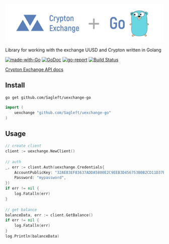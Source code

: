 ![logo](logo.png)

Library for working with the exchange UUSD and Crypton written in Golang

[![made-with-Go](https://img.shields.io/badge/Made%20with-Go-1f425f.svg)](http://golang.org)
[![GoDoc](https://godoc.org/github.com/sagleft/uexchange-go?status.svg)](https://godoc.org/gopkg.in/sagleft/uexchange-go.v1)
[![go-report](https://goreportcard.com/badge/github.com/Sagleft/uexchange-go)](https://goreportcard.com/report/github.com/Sagleft/uexchange-go)
[![Build Status](https://travis-ci.org/sagleft/uexchange-go.svg?branch=master)](https://travis-ci.org/sagleft/uexchange-go)

[Crypton Exchange API docs](https://crp.is/api-doc/)

Install
-----

```bash
go get github.com/Sagleft/uexchange-go
```

```go
import (
	uexchange "github.com/Sagleft/uexchange-go"
)
```

Usage
-----

```go
// create client
client := uexchange.NewClient()

// auth
_, err := client.Auth(uexchange.Credentials{
    AccountPublicKey: "32AE83EF83637ADDA5800E2C9EEB3D456753B0B2CD11D37B90DFA1A1592ED952",
    Password: "mypassword",
})
if err != nil {
    log.Fatalln(err)
}

// get balance
balanceData, err := client.GetBalance()
if err != nil {
    log.Fatalln(err)
}
log.Println(balanceData)

```
